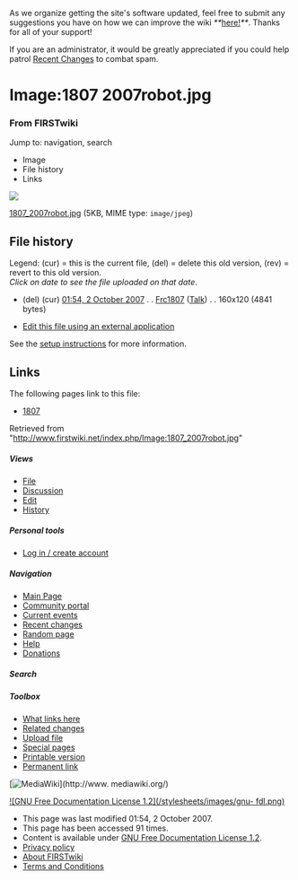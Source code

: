 As we organize getting the site's software updated, feel free to submit any
suggestions you have on how we can improve the wiki
_**_[here!](/index.php/User:Hallry/Suggestions "User:Hallry/Suggestions"
)_**_. Thanks for all of your support!

If you are an administrator, it would be greatly appreciated if you could help
patrol [Recent Changes](/index.php/Special:Recentchanges
"Special:Recentchanges" ) to combat spam.

# Image:1807 2007robot.jpg

### From FIRSTwiki

Jump to: navigation, search

  * Image
  * File history
  * Links

![](/media/f/fd/1807_2007robot.jpg)

[1807_2007robot.jpg](/media/f/fd/1807_2007robot.jpg "1807 2007robot.jpg" )
(5KB, MIME type: `image/jpeg`)

## File history

Legend: (cur) = this is the current file, (del) = delete this old version,
(rev) = revert to this old version.  
_Click on date to see the file uploaded on that date_.

  * (del) (cur) [01:54, 2 October 2007](/media/f/fd/1807_2007robot.jpg "/media/f/fd/1807 2007robot.jpg" ) . . [Frc1807](/index.php?title=User:Frc1807&action=edit "User:Frc1807" ) ([Talk](/index.php/User_talk:Frc1807 "User talk:Frc1807" )) . . 160x120 (4841 bytes)
  

  * [Edit this file using an external application](/index.php?title=Image:1807_2007robot.jpg&action=edit&externaledit=true&mode=file "Image:1807 2007robot.jpg" )

See the [setup
instructions](http://meta.wikimedia.org/wiki/Help:External_editors
"http://meta.wikimedia.org/wiki/Help:External_editors" ) for more information.

## Links

The following pages link to this file:

  * [1807](/index.php/1807 "1807" )

Retrieved from "<http://www.firstwiki.net/index.php/Image:1807_2007robot.jpg>"

##### Views

  * [File](/index.php/Image:1807_2007robot.jpg)
  * [Discussion](/index.php?title=Image_talk:1807_2007robot.jpg&action=edit)
  * [Edit](/index.php?title=Image:1807_2007robot.jpg&action=edit)
  * [History](/index.php?title=Image:1807_2007robot.jpg&action=history)

##### Personal tools

  * [Log in / create account](/index.php?title=Special:Userlogin&returnto=Image:1807_2007robot.jpg)

[](/index.php/Main_Page "Main Page" )

##### Navigation

  * [Main Page](/index.php/Main_Page)
  * [Community portal](/index.php/FIRSTwiki:Community_portal)
  * [Current events](/index.php/Current_events)
  * [Recent changes](/index.php/Special:Recentchanges)
  * [Random page](/index.php/Special:Random)
  * [Help](/index.php/FIRSTwiki:Help)
  * [Donations](/index.php/FIRSTwiki:Site_support)

##### Search



##### Toolbox

  * [What links here](/index.php/Special:Whatlinkshere/Image:1807_2007robot.jpg)
  * [Related changes](/index.php/Special:Recentchangeslinked/Image:1807_2007robot.jpg)
  * [Upload file](/index.php/Special:Upload)
  * [Special pages](/index.php/Special:Specialpages)
  * [Printable version](/index.php?title=Image:1807_2007robot.jpg&printable=yes)
  * [Permanent link](/index.php?title=Image:1807_2007robot.jpg&oldid=63397)

[![MediaWiki](/skins/common/images/poweredby_mediawiki_88x31.png)](http://www.
mediawiki.org/)

[![GNU Free Documentation License 1.2](/stylesheets/images/gnu-
fdl.png)](http://www.gnu.org/copyleft/fdl.html)

  * This page was last modified 01:54, 2 October 2007.
  * This page has been accessed 91 times.
  * Content is available under [GNU Free Documentation License 1.2](http://www.gnu.org/copyleft/fdl.html "http://www.gnu.org/copyleft/fdl.html" ).
  * [Privacy policy](/index.php/FIRSTwiki:Privacy_policy "FIRSTwiki:Privacy policy" )
  * [About FIRSTwiki](/index.php/FIRSTwiki:About "FIRSTwiki:About" )
  * [Terms and Conditions](/index.php/FIRSTwiki:Terms_and_conditions "FIRSTwiki:Terms and conditions" )

